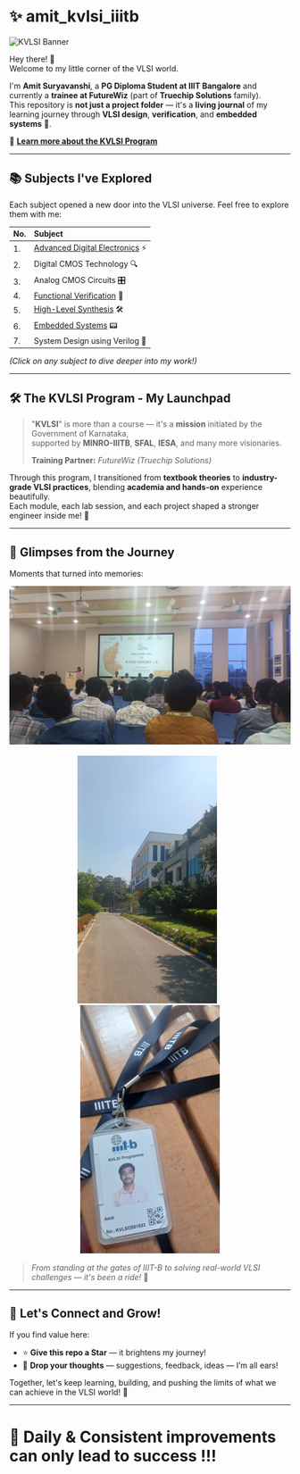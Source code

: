 # ✨ amit_kvlsi_iiitb  

![KVLSI Banner](https://kvlsi.iiitb.net/assets1/img/kdem/banner/KDEM_banner.jpg?v=1745833702)

Hey there! 👋  
Welcome to my little corner of the VLSI world.

I'm **Amit Suryavanshi**, a **PG Diploma Student at IIIT Bangalore** and currently a **trainee at FutureWiz** (part of **Truechip Solutions** family).  
This repository is **not just a project folder** — it's a **living journal** of my learning journey through **VLSI design**, **verification**, and **embedded systems** 🚀.  

🔗 **[Learn more about the KVLSI Program](https://kvlsi.iiitb.net/)**

---

## 📚 Subjects I've Explored  

Each subject opened a new door into the VLSI universe. Feel free to explore them with me:

| No. | Subject 
|:--|:-------------------------|
| 1. | [Advanced Digital Electronics](https://github.com/amitvsuryavanshi04/amit_kvlsi_iiitb/tree/main/FutureWiz_Daily_Verilog_Codes) ⚡
| 2. | Digital CMOS Technology 🔍
| 3. | Analog CMOS Circuits 🎛️
| 4. | [Functional Verification](https://github.com/amitvsuryavanshi04/amit_kvlsi_iiitb/tree/main/KVLS701-Functional%20Verification%20of%20SoCs) 🔎
| 5. | [High-Level Synthesis](https://github.com/amitvsuryavanshi04/amit_kvlsi_iiitb/tree/main/KVLS602-High%20Level%20Synthesis) 🛠️
| 6. | [Embedded Systems](https://github.com/amitvsuryavanshi04/amit_kvlsi_iiitb/tree/main/KVLS864-Embedded%20Systems%20Design) 📟
| 7. | System Design using Verilog 🧠

*(Click on any subject to dive deeper into my work!)*

---

## 🛠 The KVLSI Program - My Launchpad  

> "**KVLSI**" is more than a course — it's a **mission** initiated by the Government of Karnataka,  
> supported by **MINRO-IIITB**, **SFAL**, **IESA**, and many more visionaries.  
>   
> **Training Partner:** *FutureWiz (Truechip Solutions)*

Through this program, I transitioned from **textbook theories** to **industry-grade VLSI practices**, blending **academia and hands-on** experience beautifully.  
Each module, each lab session, and each project shaped a stronger engineer inside me! 🌱

---

## 📸 Glimpses from the Journey  

Moments that turned into memories:

<div align="center">
    <img src="./Training_photos/Inaugal_day_2025_04_28.jpg" width="600px" /><br><br>
</div>

<div align="center">
    <img src="./Training_photos/iiitb_campus_2025_04_28.jpg" width="250px" style="margin-right: 10px;" />
    <img src="./Training_photos/id_card_2025_04_28.jpg" width="250px" />
</div>

> *From standing at the gates of IIIT-B to solving real-world VLSI challenges — it's been a ride!* 🎢

---

## 💬 Let's Connect and Grow!  

If you find value here:  
- ⭐ **Give this repo a Star** — it brightens my journey!  
- 💬 **Drop your thoughts** — suggestions, feedback, ideas — I’m all ears!

Together, let's keep learning, building, and pushing the limits of what we can achieve in the VLSI world! 🌟

---

# 🚀 Daily & Consistent improvements can only lead to success !!!
